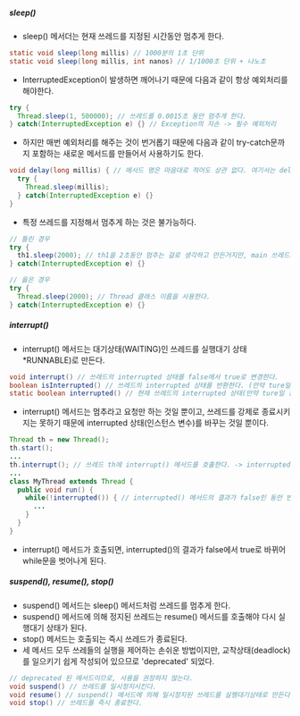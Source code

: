 ##### sleep()

- sleep() 메서더는 현재 쓰레드를 지정된 시간동안 멈추게 한다.

```java
static void sleep(long millis) // 1000분의 1초 단위
static void sleep(long millis, int nanos) // 1/1000초 단위 + 나노초
```

- InterruptedException이 발생하면 깨어나기 때문에 다음과 같이 항상 예외처리를 해야한다.

```java
try {
  Thread.sleep(1, 500000); // 쓰레드를 0.0015초 동안 멈추게 한다.
} catch(InterruptedException e) {} // Exception의 자손 -> 필수 예외처리
```

- 하지만 매번 예외처리를 해주는 것이 번거롭기 때문에 다음과 같이 try-catch문까지 포함하는 새로운 메서드를 만들어서 사용하기도 한다.

```java
void delay(long millis) { // 메서드 명은 마음대로 적어도 상관 없다. 여기서는 delay라는 이름으로 새로운 delay() 메서드를 만든 것이다. 
  try {
    Thread.sleep(millis);
  } catch(InterruptedException e) {}
}
```

- 특정 쓰레드를 지정해서 멈추게 하는 것은 불가능하다.

```java
// 틀린 경우
try {
  th1.sleep(2000); // th1을 2초동안 멈추는 걸로 생각하고 만든거지만, main 쓰레드가 2초동안 멈추기 때문에 오해가 생긴다.
} catch(InterruptedException e) {}

// 옳은 경우
try {
  Thread.sleep(2000); // Thread 클래스 이름을 사용한다.
} catch(InterruptedException e) {}
```

##### interrupt()

- interrupt() 메서드는 대기상태(WAITING)인 쓰레드를 실행대기 상태*RUNNABLE)로 만든다.

```java
void interrupt() // 쓰레드의 interrupted 상태를 false에서 true로 변경한다.
boolean isInterrupted() // 쓰레드의 interrupted 상태를 반환한다. (만약 ture일 경우, false로 초기화하지 않는다.)
static boolean interrupted() // 현재 쓰레드의 interrupted 상태(만약 ture일 경우)를 반환 후, false로 변경(초기화)한다.
```

- interrupt() 메서드는 멈추라고 요청만 하는 것일 뿐이고, 쓰레드를 강제로 종료시키지는 못하기 때문에 interrupted 상태(인스턴스 변수)를 바꾸는 것일 뿐이다.

```java
Thread th = new Thread();
th.start();
...
th.interrupt(); // 쓰레드 th에 interrupt() 메서드를 호출한다. -> interrupted 상태가 true가 된다. (방해를 받았기 때문에)
...
class MyThread extends Thread {
  public void run() {
    while(!interrupted()) { // interrupted() 메서드의 결과가 false인 동안 반복한다.
      ...
    }
  }
}
```

- interrupt() 메서드가 호출되면, interrupted()의 결과가 false에서 true로 바뀌어 while문을 벗어나게 된다.

##### suspend(), resume(), stop()

- suspend() 메서드는 sleep() 메서드처럼 쓰레드를 멈추게 한다.
- suspend() 메서드에 의해 정지된 쓰레드는 resume() 메서드를 호출해야 다시 실행대기 상태가 된다.
- stop() 메서드는 호출되는 즉시 쓰레드가 종료된다.
- 세 메서드 모두 쓰레들의 실행을 제어하는 손쉬운 방법이지만, 교착상태(deadlock)를 일으키기 쉽게 작성되어 있으므로 'deprecated' 되었다.

```java
// deprecated 된 메서드이므로, 사용을 권장하지 않는다.
void suspend() // 쓰레드를 일시정지시킨다.
void resume() // suspend() 메서드에 의해 일시정지된 쓰레드를 실행대기상태로 만든다.
void stop() // 쓰레드를 즉시 종료한다.
```
